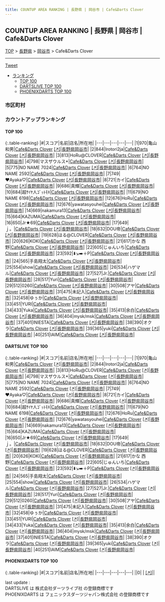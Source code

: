 ```yaml
---
title: COUNTUP AREA RANKING | 長野県 | 岡谷市 | Cafe&Darts Clover
---
```

## COUNTUP AREA RANKING | 長野県 | 岡谷市 | Cafe&Darts Clover

[TOP](/darts/rank/) > [長野県](/darts/rank/長野県/) > [岡谷市](/darts/rank/長野県/岡谷市/) > Cafe&Darts Clover

___

<a href="https://twitter.com/share?ref_src=twsrc%5Etfw" data-text="COUNTUP AREA RANKING | 長野県岡谷市Cafe&Darts Clover" class="twitter-share-button" data-hashtags="DARTSLIVE,PHOENIXDARTS,darts,ダーツ" data-show-count="false">Tweet</a>

* [ランキング](#カウントアップランキング)
    * [TOP 100](#top-100)
    * [DARTSLIVE TOP 100](#dartslive-top-100)
    * [PHOENIXDARTS TOP 100](#phoenixdarts-top-100)

### 市区町村

<ul>

</ul>

### カウントアップランキング

#### TOP 100



{:.table-ranking}
|#|スコア|名前|店名|所在地|
|---|---|---|---|---|
|1|970|<span class="rank-name-dl">亀山 和男</span>|<a href="/darts/rank/shops/1f8976ec68ce69890d9b047a20a7ba1e.html">Cafe&Darts Clover</a> <a href="https://search.dartslive.com/jp/shop/1f8976ec68ce69890d9b047a20a7ba1e">[↗]</a>|<a href="/darts/rank/長野県/岡谷市">長野県岡谷市</a>|
|2|844|<span class="rank-name-dl">Irotori2ja</span>|<a href="/darts/rank/shops/1f8976ec68ce69890d9b047a20a7ba1e.html">Cafe&Darts Clover</a> <a href="https://search.dartslive.com/jp/shop/1f8976ec68ce69890d9b047a20a7ba1e">[↗]</a>|<a href="/darts/rank/長野県/岡谷市">長野県岡谷市</a>|
|3|813|<span class="rank-name-dl">HoRu@CLOVER</span>|<a href="/darts/rank/shops/1f8976ec68ce69890d9b047a20a7ba1e.html">Cafe&Darts Clover</a> <a href="https://search.dartslive.com/jp/shop/1f8976ec68ce69890d9b047a20a7ba1e">[↗]</a>|<a href="/darts/rank/長野県/岡谷市">長野県岡谷市</a>|
|4|798|<span class="rank-name-dl">マスザウルス*</span>|<a href="/darts/rank/shops/1f8976ec68ce69890d9b047a20a7ba1e.html">Cafe&Darts Clover</a> <a href="https://search.dartslive.com/jp/shop/1f8976ec68ce69890d9b047a20a7ba1e">[↗]</a>|<a href="/darts/rank/長野県/岡谷市">長野県岡谷市</a>|
|5|775|<span class="rank-name-dl">NO NAME 7024</span>|<a href="/darts/rank/shops/1f8976ec68ce69890d9b047a20a7ba1e.html">Cafe&Darts Clover</a> <a href="https://search.dartslive.com/jp/shop/1f8976ec68ce69890d9b047a20a7ba1e">[↗]</a>|<a href="/darts/rank/長野県/岡谷市">長野県岡谷市</a>|
|6|764|<span class="rank-name-dl">NO NAME 2592</span>|<a href="/darts/rank/shops/1f8976ec68ce69890d9b047a20a7ba1e.html">Cafe&Darts Clover</a> <a href="https://search.dartslive.com/jp/shop/1f8976ec68ce69890d9b047a20a7ba1e">[↗]</a>|<a href="/darts/rank/長野県/岡谷市">長野県岡谷市</a>|
|7|749|<span class="rank-name-dl">♥Ayaka♡</span>|<a href="/darts/rank/shops/1f8976ec68ce69890d9b047a20a7ba1e.html">Cafe&Darts Clover</a> <a href="https://search.dartslive.com/jp/shop/1f8976ec68ce69890d9b047a20a7ba1e">[↗]</a>|<a href="/darts/rank/長野県/岡谷市">長野県岡谷市</a>|
|8|721|<span class="rank-name-dl">カイ</span>|<a href="/darts/rank/shops/1f8976ec68ce69890d9b047a20a7ba1e.html">Cafe&Darts Clover</a> <a href="https://search.dartslive.com/jp/shop/1f8976ec68ce69890d9b047a20a7ba1e">[↗]</a>|<a href="/darts/rank/長野県/岡谷市">長野県岡谷市</a>|
|9|686|<span class="rank-name-dl">真輝</span>|<a href="/darts/rank/shops/1f8976ec68ce69890d9b047a20a7ba1e.html">Cafe&Darts Clover</a> <a href="https://search.dartslive.com/jp/shop/1f8976ec68ce69890d9b047a20a7ba1e">[↗]</a>|<a href="/darts/rank/長野県/岡谷市">長野県岡谷市</a>|
|10|684|<span class="rank-name-dl">超ｻｲﾔ人ｺﾞｯﾄﾓｷ</span>|<a href="/darts/rank/shops/1f8976ec68ce69890d9b047a20a7ba1e.html">Cafe&Darts Clover</a> <a href="https://search.dartslive.com/jp/shop/1f8976ec68ce69890d9b047a20a7ba1e">[↗]</a>|<a href="/darts/rank/長野県/岡谷市">長野県岡谷市</a>|
|11|679|<span class="rank-name-dl">NO NAME 6198</span>|<a href="/darts/rank/shops/1f8976ec68ce69890d9b047a20a7ba1e.html">Cafe&Darts Clover</a> <a href="https://search.dartslive.com/jp/shop/1f8976ec68ce69890d9b047a20a7ba1e">[↗]</a>|<a href="/darts/rank/長野県/岡谷市">長野県岡谷市</a>|
|12|676|<span class="rank-name-dl">HoRu</span>|<a href="/darts/rank/shops/1f8976ec68ce69890d9b047a20a7ba1e.html">Cafe&Darts Clover</a> <a href="https://search.dartslive.com/jp/shop/1f8976ec68ce69890d9b047a20a7ba1e">[↗]</a>|<a href="/darts/rank/長野県/岡谷市">長野県岡谷市</a>|
|12|676|<span class="rank-name-dl">yawatasyouhei</span>|<a href="/darts/rank/shops/1f8976ec68ce69890d9b047a20a7ba1e.html">Cafe&Darts Clover</a> <a href="https://search.dartslive.com/jp/shop/1f8976ec68ce69890d9b047a20a7ba1e">[↗]</a>|<a href="/darts/rank/長野県/岡谷市">長野県岡谷市</a>|
|14|669|<span class="rank-name-dl">nakamura13</span>|<a href="/darts/rank/shops/1f8976ec68ce69890d9b047a20a7ba1e.html">Cafe&Darts Clover</a> <a href="https://search.dartslive.com/jp/shop/1f8976ec68ce69890d9b047a20a7ba1e">[↗]</a>|<a href="/darts/rank/長野県/岡谷市">長野県岡谷市</a>|
|15|664|<span class="rank-name-dl">KAZUMA</span>|<a href="/darts/rank/shops/1f8976ec68ce69890d9b047a20a7ba1e.html">Cafe&Darts Clover</a> <a href="https://search.dartslive.com/jp/shop/1f8976ec68ce69890d9b047a20a7ba1e">[↗]</a>|<a href="/darts/rank/長野県/岡谷市">長野県岡谷市</a>|
|16|650|<span class="rank-name-dl">Jr★69</span>|<a href="/darts/rank/shops/1f8976ec68ce69890d9b047a20a7ba1e.html">Cafe&Darts Clover</a> <a href="https://search.dartslive.com/jp/shop/1f8976ec68ce69890d9b047a20a7ba1e">[↗]</a>|<a href="/darts/rank/長野県/岡谷市">長野県岡谷市</a>|
|17|649|<span class="rank-name-dl">ｊ。</span>|<a href="/darts/rank/shops/1f8976ec68ce69890d9b047a20a7ba1e.html">Cafe&Darts Clover</a> <a href="https://search.dartslive.com/jp/shop/1f8976ec68ce69890d9b047a20a7ba1e">[↗]</a>|<a href="/darts/rank/長野県/岡谷市">長野県岡谷市</a>|
|18|632|<span class="rank-name-dl">DOU帝</span>|<a href="/darts/rank/shops/1f8976ec68ce69890d9b047a20a7ba1e.html">Cafe&Darts Clover</a> <a href="https://search.dartslive.com/jp/shop/1f8976ec68ce69890d9b047a20a7ba1e">[↗]</a>|<a href="/darts/rank/長野県/岡谷市">長野県岡谷市</a>|
|19|628|<span class="rank-name-dl">ほる@CLOVER</span>|<a href="/darts/rank/shops/1f8976ec68ce69890d9b047a20a7ba1e.html">Cafe&Darts Clover</a> <a href="https://search.dartslive.com/jp/shop/1f8976ec68ce69890d9b047a20a7ba1e">[↗]</a>|<a href="/darts/rank/長野県/岡谷市">長野県岡谷市</a>|
|20|626|<span class="rank-name-dl">KOKI</span>|<a href="/darts/rank/shops/1f8976ec68ce69890d9b047a20a7ba1e.html">Cafe&Darts Clover</a> <a href="https://search.dartslive.com/jp/shop/1f8976ec68ce69890d9b047a20a7ba1e">[↗]</a>|<a href="/darts/rank/長野県/岡谷市">長野県岡谷市</a>|
|21|617|<span class="rank-name-dl">かな 西野</span>|<a href="/darts/rank/shops/1f8976ec68ce69890d9b047a20a7ba1e.html">Cafe&Darts Clover</a> <a href="https://search.dartslive.com/jp/shop/1f8976ec68ce69890d9b047a20a7ba1e">[↗]</a>|<a href="/darts/rank/長野県/岡谷市">長野県岡谷市</a>|
|22|605|<span class="rank-name-dl">じゅんいち</span>|<a href="/darts/rank/shops/1f8976ec68ce69890d9b047a20a7ba1e.html">Cafe&Darts Clover</a> <a href="https://search.dartslive.com/jp/shop/1f8976ec68ce69890d9b047a20a7ba1e">[↗]</a>|<a href="/darts/rank/長野県/岡谷市">長野県岡谷市</a>|
|23|592|<span class="rank-name-dl">⬇️↘️➡️＋P</span>|<a href="/darts/rank/shops/1f8976ec68ce69890d9b047a20a7ba1e.html">Cafe&Darts Clover</a> <a href="https://search.dartslive.com/jp/shop/1f8976ec68ce69890d9b047a20a7ba1e">[↗]</a>|<a href="/darts/rank/長野県/岡谷市">長野県岡谷市</a>|
|24|565|<span class="rank-name-dl">手島翔太</span>|<a href="/darts/rank/shops/1f8976ec68ce69890d9b047a20a7ba1e.html">Cafe&Darts Clover</a> <a href="https://search.dartslive.com/jp/shop/1f8976ec68ce69890d9b047a20a7ba1e">[↗]</a>|<a href="/darts/rank/長野県/岡谷市">長野県岡谷市</a>|
|25|554|<span class="rank-name-dl">show</span>|<a href="/darts/rank/shops/1f8976ec68ce69890d9b047a20a7ba1e.html">Cafe&Darts Clover</a> <a href="https://search.dartslive.com/jp/shop/1f8976ec68ce69890d9b047a20a7ba1e">[↗]</a>|<a href="/darts/rank/長野県/岡谷市">長野県岡谷市</a>|
|26|534|<span class="rank-name-dl">ハゲマル</span>|<a href="/darts/rank/shops/1f8976ec68ce69890d9b047a20a7ba1e.html">Cafe&Darts Clover</a> <a href="https://search.dartslive.com/jp/shop/1f8976ec68ce69890d9b047a20a7ba1e">[↗]</a>|<a href="/darts/rank/長野県/岡谷市">長野県岡谷市</a>|
|27|527|<span class="rank-name-dl">Jr.</span>|<a href="/darts/rank/shops/1f8976ec68ce69890d9b047a20a7ba1e.html">Cafe&Darts Clover</a> <a href="https://search.dartslive.com/jp/shop/1f8976ec68ce69890d9b047a20a7ba1e">[↗]</a>|<a href="/darts/rank/長野県/岡谷市">長野県岡谷市</a>|
|28|517|<span class="rank-name-dl">Yuri</span>|<a href="/darts/rank/shops/1f8976ec68ce69890d9b047a20a7ba1e.html">Cafe&Darts Clover</a> <a href="https://search.dartslive.com/jp/shop/1f8976ec68ce69890d9b047a20a7ba1e">[↗]</a>|<a href="/darts/rank/長野県/岡谷市">長野県岡谷市</a>|
|29|512|<span class="rank-name-dl">0260</span>|<a href="/darts/rank/shops/1f8976ec68ce69890d9b047a20a7ba1e.html">Cafe&Darts Clover</a> <a href="https://search.dartslive.com/jp/shop/1f8976ec68ce69890d9b047a20a7ba1e">[↗]</a>|<a href="/darts/rank/長野県/岡谷市">長野県岡谷市</a>|
|30|508|<span class="rank-name-dl">アヤ</span>|<a href="/darts/rank/shops/1f8976ec68ce69890d9b047a20a7ba1e.html">Cafe&Darts Clover</a> <a href="https://search.dartslive.com/jp/shop/1f8976ec68ce69890d9b047a20a7ba1e">[↗]</a>|<a href="/darts/rank/長野県/岡谷市">長野県岡谷市</a>|
|31|475|<span class="rank-name-dl">未記入</span>|<a href="/darts/rank/shops/1f8976ec68ce69890d9b047a20a7ba1e.html">Cafe&Darts Clover</a> <a href="https://search.dartslive.com/jp/shop/1f8976ec68ce69890d9b047a20a7ba1e">[↗]</a>|<a href="/darts/rank/長野県/岡谷市">長野県岡谷市</a>|
|32|458|<span class="rank-name-dl">ゆぅか</span>|<a href="/darts/rank/shops/1f8976ec68ce69890d9b047a20a7ba1e.html">Cafe&Darts Clover</a> <a href="https://search.dartslive.com/jp/shop/1f8976ec68ce69890d9b047a20a7ba1e">[↗]</a>|<a href="/darts/rank/長野県/岡谷市">長野県岡谷市</a>|
|33|451|<span class="rank-name-dl">YURI</span>|<a href="/darts/rank/shops/1f8976ec68ce69890d9b047a20a7ba1e.html">Cafe&Darts Clover</a> <a href="https://search.dartslive.com/jp/shop/1f8976ec68ce69890d9b047a20a7ba1e">[↗]</a>|<a href="/darts/rank/長野県/岡谷市">長野県岡谷市</a>|
|34|433|<span class="rank-name-dl">Yuka</span>|<a href="/darts/rank/shops/1f8976ec68ce69890d9b047a20a7ba1e.html">Cafe&Darts Clover</a> <a href="https://search.dartslive.com/jp/shop/1f8976ec68ce69890d9b047a20a7ba1e">[↗]</a>|<a href="/darts/rank/長野県/岡谷市">長野県岡谷市</a>|
|35|413|<span class="rank-name-dl">余白</span>|<a href="/darts/rank/shops/1f8976ec68ce69890d9b047a20a7ba1e.html">Cafe&Darts Clover</a> <a href="https://search.dartslive.com/jp/shop/1f8976ec68ce69890d9b047a20a7ba1e">[↗]</a>|<a href="/darts/rank/長野県/岡谷市">長野県岡谷市</a>|
|36|404|<span class="rank-name-dl">mysk/msk</span>|<a href="/darts/rank/shops/1f8976ec68ce69890d9b047a20a7ba1e.html">Cafe&Darts Clover</a> <a href="https://search.dartslive.com/jp/shop/1f8976ec68ce69890d9b047a20a7ba1e">[↗]</a>|<a href="/darts/rank/長野県/岡谷市">長野県岡谷市</a>|
|37|401|<span class="rank-name-dl">INIESTA</span>|<a href="/darts/rank/shops/1f8976ec68ce69890d9b047a20a7ba1e.html">Cafe&Darts Clover</a> <a href="https://search.dartslive.com/jp/shop/1f8976ec68ce69890d9b047a20a7ba1e">[↗]</a>|<a href="/darts/rank/長野県/岡谷市">長野県岡谷市</a>|
|38|390|<span class="rank-name-dl">オクラ</span>|<a href="/darts/rank/shops/1f8976ec68ce69890d9b047a20a7ba1e.html">Cafe&Darts Clover</a> <a href="https://search.dartslive.com/jp/shop/1f8976ec68ce69890d9b047a20a7ba1e">[↗]</a>|<a href="/darts/rank/長野県/岡谷市">長野県岡谷市</a>|
|39|365|<span class="rank-name-dl">yuki</span>|<a href="/darts/rank/shops/1f8976ec68ce69890d9b047a20a7ba1e.html">Cafe&Darts Clover</a> <a href="https://search.dartslive.com/jp/shop/1f8976ec68ce69890d9b047a20a7ba1e">[↗]</a>|<a href="/darts/rank/長野県/岡谷市">長野県岡谷市</a>|
|40|251|<span class="rank-name-dl">IAIM</span>|<a href="/darts/rank/shops/1f8976ec68ce69890d9b047a20a7ba1e.html">Cafe&Darts Clover</a> <a href="https://search.dartslive.com/jp/shop/1f8976ec68ce69890d9b047a20a7ba1e">[↗]</a>|<a href="/darts/rank/長野県/岡谷市">長野県岡谷市</a>|


#### DARTSLIVE TOP 100



{:.table-ranking}
|#|スコア|名前|店名|所在地|
|---|---|---|---|---|
|1|970|<span class="rank-name-dl">亀山 和男</span>|<a href="/darts/rank/shops/1f8976ec68ce69890d9b047a20a7ba1e.html">Cafe&Darts Clover</a> <a href="https://search.dartslive.com/jp/shop/1f8976ec68ce69890d9b047a20a7ba1e">[↗]</a>|<a href="/darts/rank/長野県/岡谷市">長野県岡谷市</a>|
|2|844|<span class="rank-name-dl">Irotori2ja</span>|<a href="/darts/rank/shops/1f8976ec68ce69890d9b047a20a7ba1e.html">Cafe&Darts Clover</a> <a href="https://search.dartslive.com/jp/shop/1f8976ec68ce69890d9b047a20a7ba1e">[↗]</a>|<a href="/darts/rank/長野県/岡谷市">長野県岡谷市</a>|
|3|813|<span class="rank-name-dl">HoRu@CLOVER</span>|<a href="/darts/rank/shops/1f8976ec68ce69890d9b047a20a7ba1e.html">Cafe&Darts Clover</a> <a href="https://search.dartslive.com/jp/shop/1f8976ec68ce69890d9b047a20a7ba1e">[↗]</a>|<a href="/darts/rank/長野県/岡谷市">長野県岡谷市</a>|
|4|798|<span class="rank-name-dl">マスザウルス*</span>|<a href="/darts/rank/shops/1f8976ec68ce69890d9b047a20a7ba1e.html">Cafe&Darts Clover</a> <a href="https://search.dartslive.com/jp/shop/1f8976ec68ce69890d9b047a20a7ba1e">[↗]</a>|<a href="/darts/rank/長野県/岡谷市">長野県岡谷市</a>|
|5|775|<span class="rank-name-dl">NO NAME 7024</span>|<a href="/darts/rank/shops/1f8976ec68ce69890d9b047a20a7ba1e.html">Cafe&Darts Clover</a> <a href="https://search.dartslive.com/jp/shop/1f8976ec68ce69890d9b047a20a7ba1e">[↗]</a>|<a href="/darts/rank/長野県/岡谷市">長野県岡谷市</a>|
|6|764|<span class="rank-name-dl">NO NAME 2592</span>|<a href="/darts/rank/shops/1f8976ec68ce69890d9b047a20a7ba1e.html">Cafe&Darts Clover</a> <a href="https://search.dartslive.com/jp/shop/1f8976ec68ce69890d9b047a20a7ba1e">[↗]</a>|<a href="/darts/rank/長野県/岡谷市">長野県岡谷市</a>|
|7|749|<span class="rank-name-dl">♥Ayaka♡</span>|<a href="/darts/rank/shops/1f8976ec68ce69890d9b047a20a7ba1e.html">Cafe&Darts Clover</a> <a href="https://search.dartslive.com/jp/shop/1f8976ec68ce69890d9b047a20a7ba1e">[↗]</a>|<a href="/darts/rank/長野県/岡谷市">長野県岡谷市</a>|
|8|721|<span class="rank-name-dl">カイ</span>|<a href="/darts/rank/shops/1f8976ec68ce69890d9b047a20a7ba1e.html">Cafe&Darts Clover</a> <a href="https://search.dartslive.com/jp/shop/1f8976ec68ce69890d9b047a20a7ba1e">[↗]</a>|<a href="/darts/rank/長野県/岡谷市">長野県岡谷市</a>|
|9|686|<span class="rank-name-dl">真輝</span>|<a href="/darts/rank/shops/1f8976ec68ce69890d9b047a20a7ba1e.html">Cafe&Darts Clover</a> <a href="https://search.dartslive.com/jp/shop/1f8976ec68ce69890d9b047a20a7ba1e">[↗]</a>|<a href="/darts/rank/長野県/岡谷市">長野県岡谷市</a>|
|10|684|<span class="rank-name-dl">超ｻｲﾔ人ｺﾞｯﾄﾓｷ</span>|<a href="/darts/rank/shops/1f8976ec68ce69890d9b047a20a7ba1e.html">Cafe&Darts Clover</a> <a href="https://search.dartslive.com/jp/shop/1f8976ec68ce69890d9b047a20a7ba1e">[↗]</a>|<a href="/darts/rank/長野県/岡谷市">長野県岡谷市</a>|
|11|679|<span class="rank-name-dl">NO NAME 6198</span>|<a href="/darts/rank/shops/1f8976ec68ce69890d9b047a20a7ba1e.html">Cafe&Darts Clover</a> <a href="https://search.dartslive.com/jp/shop/1f8976ec68ce69890d9b047a20a7ba1e">[↗]</a>|<a href="/darts/rank/長野県/岡谷市">長野県岡谷市</a>|
|12|676|<span class="rank-name-dl">HoRu</span>|<a href="/darts/rank/shops/1f8976ec68ce69890d9b047a20a7ba1e.html">Cafe&Darts Clover</a> <a href="https://search.dartslive.com/jp/shop/1f8976ec68ce69890d9b047a20a7ba1e">[↗]</a>|<a href="/darts/rank/長野県/岡谷市">長野県岡谷市</a>|
|12|676|<span class="rank-name-dl">yawatasyouhei</span>|<a href="/darts/rank/shops/1f8976ec68ce69890d9b047a20a7ba1e.html">Cafe&Darts Clover</a> <a href="https://search.dartslive.com/jp/shop/1f8976ec68ce69890d9b047a20a7ba1e">[↗]</a>|<a href="/darts/rank/長野県/岡谷市">長野県岡谷市</a>|
|14|669|<span class="rank-name-dl">nakamura13</span>|<a href="/darts/rank/shops/1f8976ec68ce69890d9b047a20a7ba1e.html">Cafe&Darts Clover</a> <a href="https://search.dartslive.com/jp/shop/1f8976ec68ce69890d9b047a20a7ba1e">[↗]</a>|<a href="/darts/rank/長野県/岡谷市">長野県岡谷市</a>|
|15|664|<span class="rank-name-dl">KAZUMA</span>|<a href="/darts/rank/shops/1f8976ec68ce69890d9b047a20a7ba1e.html">Cafe&Darts Clover</a> <a href="https://search.dartslive.com/jp/shop/1f8976ec68ce69890d9b047a20a7ba1e">[↗]</a>|<a href="/darts/rank/長野県/岡谷市">長野県岡谷市</a>|
|16|650|<span class="rank-name-dl">Jr★69</span>|<a href="/darts/rank/shops/1f8976ec68ce69890d9b047a20a7ba1e.html">Cafe&Darts Clover</a> <a href="https://search.dartslive.com/jp/shop/1f8976ec68ce69890d9b047a20a7ba1e">[↗]</a>|<a href="/darts/rank/長野県/岡谷市">長野県岡谷市</a>|
|17|649|<span class="rank-name-dl">ｊ。</span>|<a href="/darts/rank/shops/1f8976ec68ce69890d9b047a20a7ba1e.html">Cafe&Darts Clover</a> <a href="https://search.dartslive.com/jp/shop/1f8976ec68ce69890d9b047a20a7ba1e">[↗]</a>|<a href="/darts/rank/長野県/岡谷市">長野県岡谷市</a>|
|18|632|<span class="rank-name-dl">DOU帝</span>|<a href="/darts/rank/shops/1f8976ec68ce69890d9b047a20a7ba1e.html">Cafe&Darts Clover</a> <a href="https://search.dartslive.com/jp/shop/1f8976ec68ce69890d9b047a20a7ba1e">[↗]</a>|<a href="/darts/rank/長野県/岡谷市">長野県岡谷市</a>|
|19|628|<span class="rank-name-dl">ほる@CLOVER</span>|<a href="/darts/rank/shops/1f8976ec68ce69890d9b047a20a7ba1e.html">Cafe&Darts Clover</a> <a href="https://search.dartslive.com/jp/shop/1f8976ec68ce69890d9b047a20a7ba1e">[↗]</a>|<a href="/darts/rank/長野県/岡谷市">長野県岡谷市</a>|
|20|626|<span class="rank-name-dl">KOKI</span>|<a href="/darts/rank/shops/1f8976ec68ce69890d9b047a20a7ba1e.html">Cafe&Darts Clover</a> <a href="https://search.dartslive.com/jp/shop/1f8976ec68ce69890d9b047a20a7ba1e">[↗]</a>|<a href="/darts/rank/長野県/岡谷市">長野県岡谷市</a>|
|21|617|<span class="rank-name-dl">かな 西野</span>|<a href="/darts/rank/shops/1f8976ec68ce69890d9b047a20a7ba1e.html">Cafe&Darts Clover</a> <a href="https://search.dartslive.com/jp/shop/1f8976ec68ce69890d9b047a20a7ba1e">[↗]</a>|<a href="/darts/rank/長野県/岡谷市">長野県岡谷市</a>|
|22|605|<span class="rank-name-dl">じゅんいち</span>|<a href="/darts/rank/shops/1f8976ec68ce69890d9b047a20a7ba1e.html">Cafe&Darts Clover</a> <a href="https://search.dartslive.com/jp/shop/1f8976ec68ce69890d9b047a20a7ba1e">[↗]</a>|<a href="/darts/rank/長野県/岡谷市">長野県岡谷市</a>|
|23|592|<span class="rank-name-dl">⬇️↘️➡️＋P</span>|<a href="/darts/rank/shops/1f8976ec68ce69890d9b047a20a7ba1e.html">Cafe&Darts Clover</a> <a href="https://search.dartslive.com/jp/shop/1f8976ec68ce69890d9b047a20a7ba1e">[↗]</a>|<a href="/darts/rank/長野県/岡谷市">長野県岡谷市</a>|
|24|565|<span class="rank-name-dl">手島翔太</span>|<a href="/darts/rank/shops/1f8976ec68ce69890d9b047a20a7ba1e.html">Cafe&Darts Clover</a> <a href="https://search.dartslive.com/jp/shop/1f8976ec68ce69890d9b047a20a7ba1e">[↗]</a>|<a href="/darts/rank/長野県/岡谷市">長野県岡谷市</a>|
|25|554|<span class="rank-name-dl">show</span>|<a href="/darts/rank/shops/1f8976ec68ce69890d9b047a20a7ba1e.html">Cafe&Darts Clover</a> <a href="https://search.dartslive.com/jp/shop/1f8976ec68ce69890d9b047a20a7ba1e">[↗]</a>|<a href="/darts/rank/長野県/岡谷市">長野県岡谷市</a>|
|26|534|<span class="rank-name-dl">ハゲマル</span>|<a href="/darts/rank/shops/1f8976ec68ce69890d9b047a20a7ba1e.html">Cafe&Darts Clover</a> <a href="https://search.dartslive.com/jp/shop/1f8976ec68ce69890d9b047a20a7ba1e">[↗]</a>|<a href="/darts/rank/長野県/岡谷市">長野県岡谷市</a>|
|27|527|<span class="rank-name-dl">Jr.</span>|<a href="/darts/rank/shops/1f8976ec68ce69890d9b047a20a7ba1e.html">Cafe&Darts Clover</a> <a href="https://search.dartslive.com/jp/shop/1f8976ec68ce69890d9b047a20a7ba1e">[↗]</a>|<a href="/darts/rank/長野県/岡谷市">長野県岡谷市</a>|
|28|517|<span class="rank-name-dl">Yuri</span>|<a href="/darts/rank/shops/1f8976ec68ce69890d9b047a20a7ba1e.html">Cafe&Darts Clover</a> <a href="https://search.dartslive.com/jp/shop/1f8976ec68ce69890d9b047a20a7ba1e">[↗]</a>|<a href="/darts/rank/長野県/岡谷市">長野県岡谷市</a>|
|29|512|<span class="rank-name-dl">0260</span>|<a href="/darts/rank/shops/1f8976ec68ce69890d9b047a20a7ba1e.html">Cafe&Darts Clover</a> <a href="https://search.dartslive.com/jp/shop/1f8976ec68ce69890d9b047a20a7ba1e">[↗]</a>|<a href="/darts/rank/長野県/岡谷市">長野県岡谷市</a>|
|30|508|<span class="rank-name-dl">アヤ</span>|<a href="/darts/rank/shops/1f8976ec68ce69890d9b047a20a7ba1e.html">Cafe&Darts Clover</a> <a href="https://search.dartslive.com/jp/shop/1f8976ec68ce69890d9b047a20a7ba1e">[↗]</a>|<a href="/darts/rank/長野県/岡谷市">長野県岡谷市</a>|
|31|475|<span class="rank-name-dl">未記入</span>|<a href="/darts/rank/shops/1f8976ec68ce69890d9b047a20a7ba1e.html">Cafe&Darts Clover</a> <a href="https://search.dartslive.com/jp/shop/1f8976ec68ce69890d9b047a20a7ba1e">[↗]</a>|<a href="/darts/rank/長野県/岡谷市">長野県岡谷市</a>|
|32|458|<span class="rank-name-dl">ゆぅか</span>|<a href="/darts/rank/shops/1f8976ec68ce69890d9b047a20a7ba1e.html">Cafe&Darts Clover</a> <a href="https://search.dartslive.com/jp/shop/1f8976ec68ce69890d9b047a20a7ba1e">[↗]</a>|<a href="/darts/rank/長野県/岡谷市">長野県岡谷市</a>|
|33|451|<span class="rank-name-dl">YURI</span>|<a href="/darts/rank/shops/1f8976ec68ce69890d9b047a20a7ba1e.html">Cafe&Darts Clover</a> <a href="https://search.dartslive.com/jp/shop/1f8976ec68ce69890d9b047a20a7ba1e">[↗]</a>|<a href="/darts/rank/長野県/岡谷市">長野県岡谷市</a>|
|34|433|<span class="rank-name-dl">Yuka</span>|<a href="/darts/rank/shops/1f8976ec68ce69890d9b047a20a7ba1e.html">Cafe&Darts Clover</a> <a href="https://search.dartslive.com/jp/shop/1f8976ec68ce69890d9b047a20a7ba1e">[↗]</a>|<a href="/darts/rank/長野県/岡谷市">長野県岡谷市</a>|
|35|413|<span class="rank-name-dl">余白</span>|<a href="/darts/rank/shops/1f8976ec68ce69890d9b047a20a7ba1e.html">Cafe&Darts Clover</a> <a href="https://search.dartslive.com/jp/shop/1f8976ec68ce69890d9b047a20a7ba1e">[↗]</a>|<a href="/darts/rank/長野県/岡谷市">長野県岡谷市</a>|
|36|404|<span class="rank-name-dl">mysk/msk</span>|<a href="/darts/rank/shops/1f8976ec68ce69890d9b047a20a7ba1e.html">Cafe&Darts Clover</a> <a href="https://search.dartslive.com/jp/shop/1f8976ec68ce69890d9b047a20a7ba1e">[↗]</a>|<a href="/darts/rank/長野県/岡谷市">長野県岡谷市</a>|
|37|401|<span class="rank-name-dl">INIESTA</span>|<a href="/darts/rank/shops/1f8976ec68ce69890d9b047a20a7ba1e.html">Cafe&Darts Clover</a> <a href="https://search.dartslive.com/jp/shop/1f8976ec68ce69890d9b047a20a7ba1e">[↗]</a>|<a href="/darts/rank/長野県/岡谷市">長野県岡谷市</a>|
|38|390|<span class="rank-name-dl">オクラ</span>|<a href="/darts/rank/shops/1f8976ec68ce69890d9b047a20a7ba1e.html">Cafe&Darts Clover</a> <a href="https://search.dartslive.com/jp/shop/1f8976ec68ce69890d9b047a20a7ba1e">[↗]</a>|<a href="/darts/rank/長野県/岡谷市">長野県岡谷市</a>|
|39|365|<span class="rank-name-dl">yuki</span>|<a href="/darts/rank/shops/1f8976ec68ce69890d9b047a20a7ba1e.html">Cafe&Darts Clover</a> <a href="https://search.dartslive.com/jp/shop/1f8976ec68ce69890d9b047a20a7ba1e">[↗]</a>|<a href="/darts/rank/長野県/岡谷市">長野県岡谷市</a>|
|40|251|<span class="rank-name-dl">IAIM</span>|<a href="/darts/rank/shops/1f8976ec68ce69890d9b047a20a7ba1e.html">Cafe&Darts Clover</a> <a href="https://search.dartslive.com/jp/shop/1f8976ec68ce69890d9b047a20a7ba1e">[↗]</a>|<a href="/darts/rank/長野県/岡谷市">長野県岡谷市</a>|


#### PHOENIXDARTS TOP 100



{:.table-ranking}
|#|スコア|名前|店名|所在地|
|---|---|---|---|---|
||0|<span class="rank-name-dl"> </span>|<a href="/darts/rank/shops/.html"></a> <a href="">[↗]</a>|<a href="/darts/rank//"></a>|


<div class="footer border-top border-gray-light mt-5 pt-3 text-right text-gray">
    last update : <span style="font-weight: italic" id="foot_last_modified"></span><br />
    DARTSLIVE は 株式会社ダーツライブ社 の登録商標です<br />
    PHOENIXDARTS は フェニックスダーツジャパン株式会社 の登録商標です<br />
</div>

<script src="https://cdnjs.cloudflare.com/ajax/libs/jquery.tablesorter/2.31.3/js/jquery.tablesorter.min.js" integrity="sha512-qzgd5cYSZcosqpzpn7zF2ZId8f/8CHmFKZ8j7mU4OUXTNRd5g+ZHBPsgKEwoqxCtdQvExE5LprwwPAgoicguNg==" crossorigin="anonymous" referrerpolicy="no-referrer"></script>
<link rel="stylesheet" href="https://cdnjs.cloudflare.com/ajax/libs/jquery.tablesorter/2.31.3/css/theme.default.min.css" integrity="sha512-wghhOJkjQX0Lh3NSWvNKeZ0ZpNn+SPVXX1Qyc9OCaogADktxrBiBdKGDoqVUOyhStvMBmJQ8ZdMHiR3wuEq8+w==" crossorigin="anonymous" referrerpolicy="no-referrer" />
<script>
$(function() {
    $(".table-ranking").tablesorter({sortList:[[0, 0]]});
    $("#foot_last_modified").text(formatDate(new Date(document.lastModified), 'yyyy-MM-dd HH:mm:ss'));
});
</script>

<script async src="https://platform.twitter.com/widgets.js" charset="utf-8"></script>